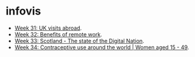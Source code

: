 # infovis
* [Week 31: UK visits abroad](https://igrasso98.github.io/infovis/workovermonday/week31/). <br />
* [Week 32: Benefits of remote work](https://igrasso98.github.io/infovis/workovermonday/week32/). <br />
* [Week 33: Scotland - The state of the Digital Nation](https://igrasso98.github.io/infovis/workovermonday/week33/). <br />
* [Week 34: Contraceptive use around the world | Women aged 15 - 49](https://igrasso98.github.io/infovis/workovermonday/week34/). <br />
